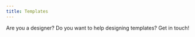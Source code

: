 ```yaml
---
title: Templates
---
```

Are you a designer? Do you want to help designing templates? Get in touch!
